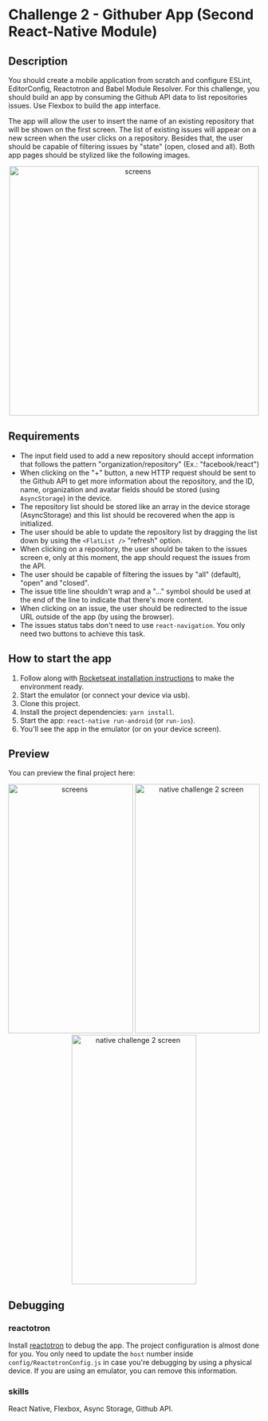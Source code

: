 # Challenge 2 - Githuber App (Second React-Native Module)

## Description
You should create a mobile application from scratch and configure ESLint, EditorConfig, Reactotron and Babel Module Resolver. For this challenge, you should build an app by consuming the Github API data to list repositories issues. Use Flexbox to build the app interface.

The app will allow the user to insert the name of an existing repository that will be shown on the first screen. The list of existing issues will appear on a new screen when the user clicks on a repository. Besides that, the user should be capable of filtering issues by "state" (open, closed and all). Both app pages should be stylized like the following images.

<div align="center">
  <img width="500" alt="screens" src="https://user-images.githubusercontent.com/12154623/57534998-ac14d800-7317-11e9-95ac-3f6b51b6297c.png">
</div>

## Requirements
- The input field used to add a new repository should accept information that follows the pattern "organization/repository" (Ex.: "facebook/react")
- When clicking on the "+" button, a new HTTP request should be sent to the Github API to get more information about the repository, and the ID, name, organization and avatar fields should be stored (using `AsyncStorage`) in the device.
- The repository list should be stored like an array in the device storage (AsyncStorage) and this list should be recovered when the app is initialized.
- The user should be able to update the repository list by dragging the list down by using the `<FlatList />` "refresh" option.
- When clicking on a repository, the user should be taken to the issues screen e, only at this moment, the app should request the issues from the API.
- The user should be capable of filtering the issues by "all" (default), "open" and "closed".
- The issue title line shouldn't wrap and a "..." symbol should be used at the end of the line to indicate that there's more content.
- When clicking on an issue, the user should be redirected to the issue URL outside of the app (by using the browser).
- The issues status tabs don't need to use `react-navigation`. You only need two buttons to achieve this task.

## How to start the app
1. Follow along with [Rocketseat installation instructions](https://docs.rocketseat.dev/ambiente-react-native/introducao) to make the environment ready.
2. Start the emulator (or connect your device via usb).
3. Clone this project.
4. Install the project dependencies: `yarn install`.
5. Start the app: `react-native run-android` (or `run-ios`).
6. You'll see the app in the emulator (or on your device screen).

## Preview
You can preview the final project here:

<div align="center">
<img height="500" width="250" alt="screens" src="https://user-images.githubusercontent.com/12154623/57539364-bab3bd00-7320-11e9-9012-c3eec2fd5a79.gif">
<img height="500" width="250" alt="native challenge 2 screen" src="https://user-images.githubusercontent.com/12154623/57539911-e71c0900-7321-11e9-8604-1439542c9ed8.jpg">
<img height="500" width="250" alt="native challenge 2 screen" src="https://user-images.githubusercontent.com/12154623/57539908-e5524580-7321-11e9-950a-db921a0b6bcb.jpg">
</div>



## Debugging

### reactotron
Install [reactotron](https://github.com/infinitered/reactotron) to debug the app. The project configuration is almost done for you. You only need to update the `host` number inside `config/ReactotronConfig.js` in case you're debugging by using a physical device. If you are using an emulator, you can remove this information.

### skills
React Native, Flexbox, Async Storage, Github API.
